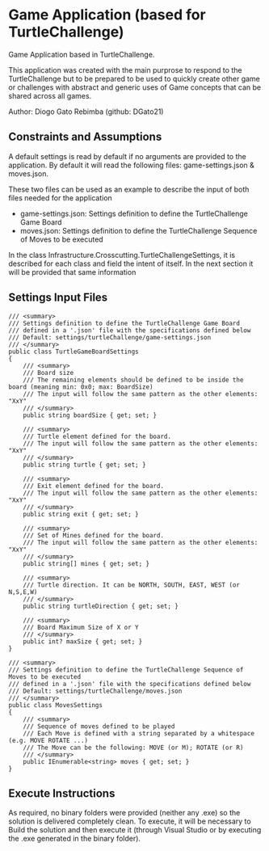 # Game Application (based for TurtleChallenge)

Game Application based in TurtleChallenge.

This application was created with the main purprose to respond to the TurtleChallenge but to be prepared to be used to quickly create other game or challenges with abstract and generic uses of Game concepts that can be shared across all games.

Author: Diogo Gato Rebimba (github: DGato21)

## Constraints and Assumptions

A default settings is read by default if no arguments are provided to the application.
By default it will read the following files: game-settings.json & moves.json.

These two files can be used as an example to describe the input of both files needed for the application
- game-settings.json: Settings definition to define the TurtleChallenge Game Board
- moves.json: Settings definition to define the TurtleChallenge Sequence of Moves to be executed

In the class Infrastructure.Crosscutting.TurtleChallengeSettings, it is described for each class and field the intent of itself. In the next section it will be provided that same information

## Settings Input Files

```
/// <summary>
/// Settings definition to define the TurtleChallenge Game Board
/// defined in a '.json' file with the specifications defined below
/// Default: settings/turtleChallenge/game-settings.json
/// </summary>
public class TurtleGameBoardSettings
{
    /// <summary>
    /// Board size
    /// The remaining elements should be defined to be inside the board (meaning min: 0x0; max: BoardSize)
    /// The input will follow the same pattern as the other elements: "XxY"
    /// </summary>
    public string boardSize { get; set; }

    /// <summary>
    /// Turtle element defined for the board.
    /// The input will follow the same pattern as the other elements: "XxY"
    /// </summary>
    public string turtle { get; set; }

    /// <summary>
    /// Exit element defined for the board.
    /// The input will follow the same pattern as the other elements: "XxY"
    /// </summary>
    public string exit { get; set; }

    /// <summary>
    /// Set of Mines defined for the board.
    /// The input will follow the same pattern as the other elements: "XxY"
    /// </summary>
    public string[] mines { get; set; }

    /// <summary>
    /// Turtle direction. It can be NORTH, SOUTH, EAST, WEST (or N,S,E,W)
    /// </summary>
    public string turtleDirection { get; set; }

    /// <summary>
    /// Board Maximum Size of X or Y
    /// </summary>
    public int? maxSize { get; set; }
}

/// <summary>
/// Settings definition to define the TurtleChallenge Sequence of Moves to be executed
/// defined in a '.json' file with the specifications defined below
/// Default: settings/turtleChallenge/moves.json
/// </summary>
public class MovesSettings
{
    /// <summary>
    /// Sequence of moves defined to be played
    /// Each Move is defined with a string separated by a whitespace (e.g. MOVE ROTATE ...)
    /// The Move can be the following: MOVE (or M); ROTATE (or R)
    /// </summary>
    public IEnumerable<string> moves { get; set; }
}
```

## Execute Instructions
As required, no binary folders were provided (neither any .exe) so the solution is delivered completely clean. To execute, it will be necessary to Build the solution and then execute it (through Visual Studio or by executing the .exe generated in the binary folder).

